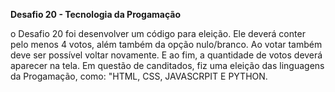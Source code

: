 **Desafio 20 - Tecnologia da Progamação**

o Desafio 20 foi desenvolver um código para eleição. Ele deverá conter pelo menos 4 votos, além também da opção nulo/branco. Ao votar também deve ser possível voltar novamente. E ao fim, a quantidade de votos deverá aparecer na tela. Em questão de canditados, fiz uma eleição das linguagens da Progamação, como: "HTML, CSS, JAVASCRPIT E PYTHON.
